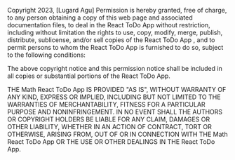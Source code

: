 Copyright 2023, [Lugard Agu]
Permission is hereby granted, free of charge, to any person obtaining a copy of this web page and associated documentation files, to deal in the React ToDo App without restriction, including without limitation the rights to use, copy, modify, merge, publish, distribute, sublicense, and/or sell copies of the React ToDo App , and to permit persons to whom the React ToDo App  is furnished to do so, subject to the following conditions:

The above copyright notice and this permission notice shall be included in all copies or substantial portions of the React ToDo App.

THE Math React ToDo App IS PROVIDED "AS IS", WITHOUT WARRANTY OF ANY KIND, EXPRESS OR IMPLIED, INCLUDING BUT NOT LIMITED TO THE WARRANTIES OF MERCHANTABILITY, FITNESS FOR A PARTICULAR PURPOSE AND NONINFRINGEMENT. IN NO EVENT SHALL THE AUTHORS OR COPYRIGHT HOLDERS BE LIABLE FOR ANY CLAIM, DAMAGES OR OTHER LIABILITY, WHETHER IN AN ACTION OF CONTRACT, TORT OR OTHERWISE, ARISING FROM, OUT OF OR IN CONNECTION WITH THE Math React ToDo App OR THE USE OR OTHER DEALINGS IN THE React ToDo App.